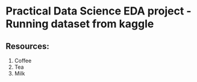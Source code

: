 <!DOCTYPE html>
<html>
<body>
    <h1>Practical Data Science EDA project - Running dataset from kaggle</h1>
    <h2>Resources:</h2>
    <ol>
      <li>Coffee</li>
      <li>Tea</li>
      <li>Milk</li>
    </ol>  
</body>
</html>
